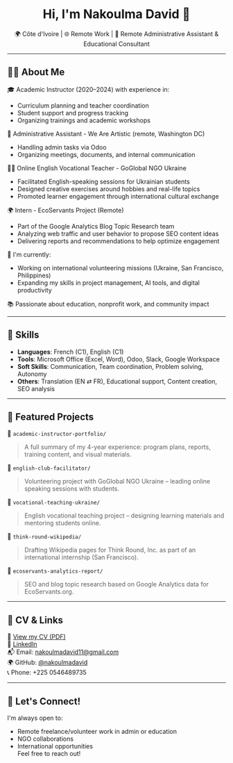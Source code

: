 <h1 align="center">Hi, I'm Nakoulma David 👋</h1>

<p align="center">
  🌍 Côte d'Ivoire | 🌐 Remote Work | 🎯 Remote Administrative Assistant & Educational Consultant  
</p>

---

## 🧑‍💻 About Me

🎓 Academic Instructor (2020–2024) with experience in:
- Curriculum planning and teacher coordination  
- Student support and progress tracking  
- Organizing trainings and academic workshops

🧾 Administrative Assistant - We Are Artistic (remote, Washington DC)
- Handling admin tasks via Odoo
- Organizing meetings, documents, and internal communication

🧑‍🏫 Online English Vocational Teacher - GoGlobal NGO Ukraine
- Facilitated English-speaking sessions for Ukrainian students
- Designed creative exercises around hobbies and real-life topics
- Promoted learner engagement through international cultural exchange

🌍 Intern - EcoServants Project (Remote)
- Part of the Google Analytics Blog Topic Research team
- Analyzing web traffic and user behavior to propose SEO content ideas
- Delivering reports and recommendations to help optimize engagement

🌱 I'm currently:
- Working on international volunteering missions (Ukraine, San Francisco, Philippines)
- Expanding my skills in project management, AI tools, and digital productivity

📚 Passionate about education, nonprofit work, and community impact

---

## 🧰 Skills

- **Languages**: French (C1), English (C1)
- **Tools**: Microsoft Office (Excel, Word), Odoo, Slack, Google Workspace
- **Soft Skills**: Communication, Team coordination, Problem solving, Autonomy
- **Others**: Translation (EN ⇄ FR), Educational support, Content creation, SEO analysis

---

## 🧩 Featured Projects

📁 `academic-instructor-portfolio/`  
> A full summary of my 4-year experience: program plans, reports, training content, and visual materials.

📁 `english-club-facilitator/`  
> Volunteering project with GoGlobal NGO Ukraine – leading online speaking sessions with students.

📁 `vocational-teaching-ukraine/`  
> English vocational teaching project – designing learning materials and mentoring students online.

📁 `think-round-wikipedia/`  
> Drafting Wikipedia pages for Think Round, Inc. as part of an international internship (San Francisco).

📁 `ecoservants-analytics-report/`  
> SEO and blog topic research based on Google Analytics data for EcoServants.org.

---

## 📄 CV & Links

📄 [View my CV (PDF)](https://example.com/david_cv.pdf)  
🔗 [LinkedIn](https://www.linkedin.com/in/david-nakoulma-b41096322)  
📬 Email: nakoulmadavid11@gmail.com  
🌍 GitHub: [@nakoulmadavid](https://github.com/nakoulmadavid)  
📞 Phone: +225 0546489735

---

## 🤝 Let's Connect!

I'm always open to:
- Remote freelance/volunteer work in admin or education  
- NGO collaborations  
- International opportunities  
Feel free to reach out!
